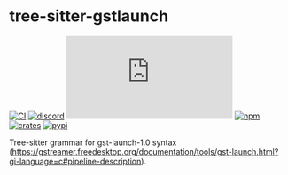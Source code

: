 tree-sitter-gstlaunch
==================

[![CI][ci]](https://github.com/tree-sitter-grammars/tree-sitter-gstlaunch/actions/workflows/ci.yml)
[![discord][discord]](https://discord.gg/w7nTvsVJhm)
[![matrix][matrix]](https://matrix.to/#/#tree-sitter-chat:matrix.org)
[![npm][npm]](https://www.npmjs.com/package/tree-sitter-gstlaunch)
[![crates][crates]](https://crates.io/crates/tree-sitter-gstlaunch)
[![pypi][pypi]](https://pypi.org/project/tree-sitter-gstlaunch)

Tree-sitter grammar for gst-launch-1.0 syntax (https://gstreamer.freedesktop.org/documentation/tools/gst-launch.html?gi-language=c#pipeline-description).

[ci]: https://img.shields.io/github/actions/workflow/status/tree-sitter-grammars/tree-sitter-gstlaunch/ci.yml?logo=github&label=CI
[discord]: https://img.shields.io/discord/1063097320771698699?logo=discord&label=discord
[matrix]: https://img.shields.io/matrix/tree-sitter-chat%3Amatrix.org?logo=matrix&label=matrix
[npm]: https://img.shields.io/npm/v/tree-sitter-gstlaunch?logo=npm
[crates]: https://img.shields.io/crates/v/tree-sitter-gstlaunch?logo=rust
[pypi]: https://img.shields.io/pypi/v/tree-sitter-gstlaunch?logo=pypi&logoColor=ffd242

